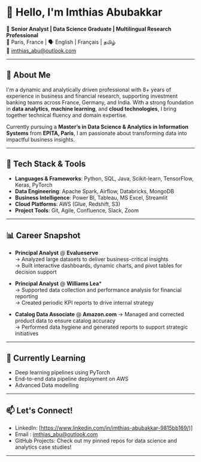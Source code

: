 # 👋 Hello, I'm Imthias Abubakkar

🎯 **Senior Analyst | Data Science Graduate | Multilingual Research Professional**  
📍 Paris, France | 🗣 English | Français | தமிழ்  
📧 imthias_abu@outlook.com

---

## 💼 About Me

I'm a dynamic and analytically driven professional with 8+ years of experience in business and financial research, supporting investment banking teams across France, Germany, and India. With a strong foundation in **data analytics**, **machine learning**, and **cloud technologies**, I bring together technical fluency and domain expertise.

Currently pursuing a **Master’s in Data Science & Analytics in Information Systems** from **EPITA, Paris**, I am passionate about transforming data into impactful business insights.

---

## 🚀 Tech Stack & Tools

- **Languages & Frameworks**: Python, SQL, Java, Scikit-learn, TensorFlow, Keras, PyTorch  
- **Data Engineering**: Apache Spark, Airflow, Databricks, MongoDB  
- **Business Intelligence**: Power BI, Tableau, MS Excel, Streamlit  
- **Cloud Platforms**: AWS (Glue, Redshift, S3)  
- **Project Tools**: Git, Agile, Confluence, Slack, Zoom

---

## 📊 Career Snapshot

- **Principal Analyst** @ **Evalueserve**  
  → Analyzed large datasets to deliver business-critical insights  
  → Built interactive dashboards, dynamic charts, and pivot tables for decision support

- **Principal Analyst** @ **Williams Lea***  
  → Supported data collection and performance analysis for financial reporting  
  → Created periodic KPI reports to drive internal strategy

- **Catalog Data Associate** @ **Amazon.com**
  → Managed and corrected product data to ensure catalog accuracy  
  → Performed data hygiene and generated reports to support strategic initiatives

---

## 🌱 Currently Learning

- Deep learning pipelines using PyTorch  
- End-to-end data pipeline deployment on AWS  
- Advanced Data modelling 

---

## 📫 Let's Connect!

- LinkedIn: [https://www.linkedin.com/in/imthias-abubakkar-9815bb169/)]
- Email : imthias_abu@outlook.com
- GitHub Projects: Check out my pinned repos for data science and analytics case studies!

---

